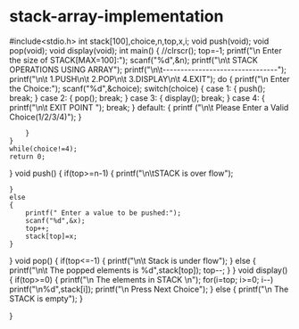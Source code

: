 # stack-array-implementation
#include<stdio.h>
int stack[100],choice,n,top,x,i;
void push(void);
void pop(void);
void display(void);
int main()
{
    //clrscr();
    top=-1;
    printf("\n Enter the size of STACK[MAX=100]:");
    scanf("%d",&n);
    printf("\n\t STACK OPERATIONS USING ARRAY");
    printf("\n\t--------------------------------");
    printf("\n\t 1.PUSH\n\t 2.POP\n\t 3.DISPLAY\n\t 4.EXIT");
    do
    {
        printf("\n Enter the Choice:");
        scanf("%d",&choice);
        switch(choice)
        {
            case 1:
            {
                push();
                break;
            }
            case 2:
            {
                pop();
                break;
            }
            case 3:
            {
                display();
                break;
            }
            case 4:
            {
                printf("\n\t EXIT POINT ");
                break;
            }
            default:
            {
                printf ("\n\t Please Enter a Valid Choice(1/2/3/4)");
            }
                 
        }
    }
    while(choice!=4);
    return 0;
}
void push()
{
    if(top>=n-1)
    {
        printf("\n\tSTACK is over flow");
         
    }
    else
    {
        printf(" Enter a value to be pushed:");
        scanf("%d",&x);
        top++;
        stack[top]=x;
    }
}
void pop()
{
    if(top<=-1)
    {
        printf("\n\t Stack is under flow");
    }
    else
    {
        printf("\n\t The popped elements is %d",stack[top]);
        top--;
    }
}
void display()
{
    if(top>=0)
    {
        printf("\n The elements in STACK \n");
        for(i=top; i>=0; i--)
            printf("\n%d",stack[i]);
        printf("\n Press Next Choice");
    }
    else
    {
        printf("\n The STACK is empty");
    }
    
}
